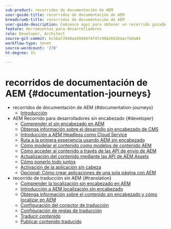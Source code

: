 ```yaml
---
sub-product: recorridos de documentación de AEM
user-guide-title: recorridos de documentación de AEM
breadcrumb-title: recorridos de documentación de AEM
user-guide-description: Comience aquí para obtener un recorrido guiado a través de las potentes y flexibles funciones de AEM, sus capacidades y cómo aprovecharlas en su proyecto.
feature: Herramientas para desarrolladores
role: Developer, Architect
source-git-commit: bc56a739d8aa59d8474f47c9882662baacfdda84
workflow-type: tm+mt
source-wordcount: '278'
ht-degree: 1%

---
```



# recorridos de documentación de AEM {#documentation-journeys}

<!--
Please note that all links to other guides need to be absolute references with leading protocol and domain since SCCM does not allow pages to be referenced with relative links in multiple ToCs.
-->

+ recorridos de documentación de AEM {#documentation-journeys}
   + [Introducción](home.md)
+ AEM Recorrido para desarrolladores sin encabezado {#developer}
   + [Comprender el sin encabezado en AEM](https://experienceleague.adobe.com/docs/experience-manager-cloud-service/headless-journey/developer/overview.html)
   + [Obtenga información sobre el desarrollo sin encabezado de CMS](https://experienceleague.adobe.com/docs/experience-manager-cloud-service/headless-journey/developer/learn-about.html)
   + [Introducción a AEM Headless como Cloud Service](https://experienceleague.adobe.com/docs/experience-manager-cloud-service/headless-journey/developer/getting-started.html)
   + [Ruta a la primera experiencia usando AEM sin encabezado](https://experienceleague.adobe.com/docs/experience-manager-cloud-service/headless-journey/developer/path-to-first-experience.html)
   + [Cómo modelar el contenido como modelos de contenido AEM](https://experienceleague.adobe.com/docs/experience-manager-cloud-service/headless-journey/developer/model-your-content.html)
   + [Cómo acceder al contenido a través de las API de envío de AEM](https://experienceleague.adobe.com/docs/experience-manager-cloud-service/headless-journey/developer/access-your-content.html)
   + [Actualización del contenido mediante las API de AEM Assets](https://experienceleague.adobe.com/docs/experience-manager-cloud-service/headless-journey/developer/update-your-content.html)
   + [Cómo ponerlo todo juntos](https://experienceleague.adobe.com/docs/experience-manager-cloud-service/headless-journey/developer/put-it-all-together.html)
   + [Activación de la aplicación sin cabeza](https://experienceleague.adobe.com/docs/experience-manager-cloud-service/headless-journey/developer/go-live.html)
   + [Opcional: Cómo crear aplicaciones de una sola página con AEM](https://experienceleague.adobe.com/docs/experience-manager-cloud-service/headless-journey/developer/create-spa.html)
+ recorrido de traducción sin AEM {#translation}
   + [Comprender la localización sin encabezado en AEM](https://experienceleague.adobe.com/docs/experience-manager-cloud-service/headless-journey/translation/overview.html)
   + [Introducción a AEM localización sin encabezado](https://experienceleague.adobe.com/docs/experience-manager-cloud-service/headless-journey/translation/getting-started.html)
   + [Obtenga información sobre el contenido sin encabezado y cómo localizar en AEM](https://experienceleague.adobe.com/docs/experience-manager-cloud-service/headless-journey/translation/learn-about.html)
   + [Configuración del conector de traducción](https://experienceleague.adobe.com/docs/experience-manager-cloud-service/headless-journey/translation/configure-connector.html)
   + [Configuración de reglas de traducción](https://experienceleague.adobe.com/docs/experience-manager-cloud-service/headless-journey/translation/translation-rules.html)
   + [Traducir contenido](https://experienceleague.adobe.com/docs/experience-manager-cloud-service/headless-journey/translation/translate-content.html)
   + [Publicar contenido traducido](https://experienceleague.adobe.com/docs/experience-manager-cloud-service/headless-journey/translation/publish-content.html)
